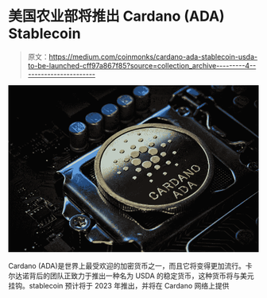 # 美国农业部将推出 Cardano (ADA) Stablecoin

> 原文：<https://medium.com/coinmonks/cardano-ada-stablecoin-usda-to-be-launched-cff97a867f85?source=collection_archive---------4----------------------->

![](img/926d78cf3aad5f6ee248fc32a4c32fa7.png)

Cardano (ADA)是世界上最受欢迎的加密货币之一，而且它将变得更加流行。卡尔达诺背后的团队正致力于推出一种名为 USDA 的稳定货币，这种货币将与美元挂钩。stablecoin 预计将于 2023 年推出，并将在 Cardano 网络上提供